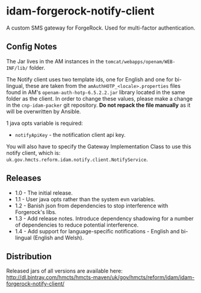 # idam-forgerock-notify-client
A custom SMS gateway for ForgeRock. Used for multi-factor authentication. 

## Config Notes

The Jar lives in the AM instances in the `tomcat/webapps/openam/WEB-INF/lib/` folder.

The Notify client uses two template ids, one for English and one for bi-lingual, these are taken from the 
`amAuthHOTP_<locale>.properties` files found in AM's `openam-auth-hotp-6.5.2.2.jar` library located in 
the same folder as the client. In order to change these values, please make a change in the `cnp-idam-packer`
git repository. **Do not repack the file manually** as it will be overwritten by Ansible.

1 java opts variable is required:
* `notifyApiKey` - the notification client api key.

You will also have to specify the Gateway Implementation Class to use this notify client, which is: `uk.gov.hmcts.reform.idam.notify.client.NotifyService`.

## Releases
* 1.0 - The initial release.
* 1.1 - User java opts rather than the system evn variables.
* 1.2 - Banish json from dependencies to stop interference with Forgerock's libs.
* 1.3 - Add release notes. Introduce dependency shadowing for a number of dependencies to reduce potential interference. 
* 1.4 - Add support for language-specific notifications - English and bi-lingual (English and Welsh).

## Distribution
Released jars of all versions are available here:
http://dl.bintray.com/hmcts/hmcts-maven/uk/gov/hmcts/reform/idam/idam-forgerock-notify-client/